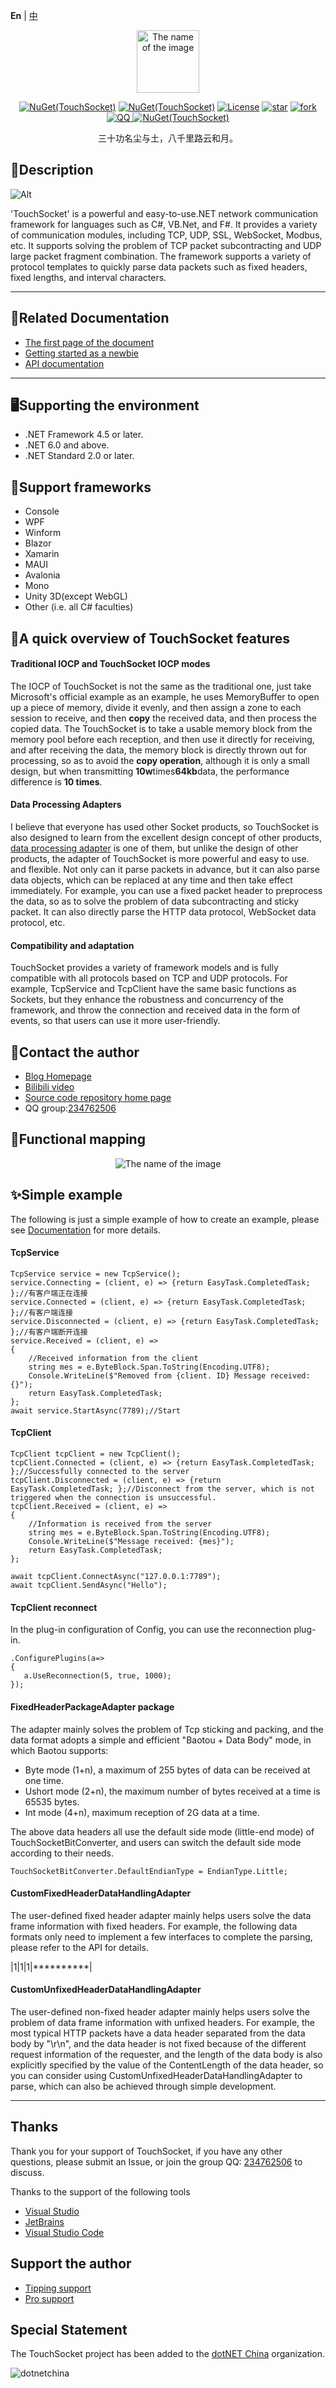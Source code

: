 **En** | [中](./README.zh.md)
<p></p>
<p></p>
<p align="center">
<img src="logo.png" width = "100" height = "100" alt="The name of the image" align=center />
</p>

 <div align="center"> 

[![NuGet(TouchSocket)](https://img.shields.io/nuget/v/TouchSocket.svg?label=TouchSocket)](https://www.nuget.org/packages/TouchSocket/)
[![NuGet(TouchSocket)](https://img.shields.io/nuget/dt/TouchSocket.svg)](https://www.nuget.org/packages/TouchSocket/)
[![License](https://img.shields.io/badge/license-Apache%202-4EB1BA.svg)](https://www.apache.org/licenses/LICENSE-2.0.html)
[![star](https://gitee.com/RRQM_Home/TouchSocket/badge/star.svg?theme=gvp)](https://gitee.com/RRQM_Home/TouchSocket/stargazers) 
[![fork](https://gitee.com/RRQM_Home/TouchSocket/badge/fork.svg?theme=gvp)](https://gitee.com/RRQM_Home/TouchSocket/members)
<a href="https://jq.qq.com/?_wv=1027&k=gN7UL4fw">
<img src="https://img.shields.io/badge/QQ group-234762506-red" alt="QQ">
</a>
[![NuGet(TouchSocket)](https://img.shields.io/github/stars/RRQM/TouchSocket?logo=github)](https://github.com/RRQM/TouchSocket)


</div>  

<div align="center">

三十功名尘与土，八千里路云和月。

</div>

## 🎀Description

![Alt](https://repobeats.axiom.co/api/embed/7b543e0b31f0488b08dfd319fafca0044dfd1050.svg "Repobeats analytics image")

'TouchSocket' is a powerful and easy-to-use.NET network communication framework for languages such as C#, VB.Net, and F#. It provides a variety of communication modules, including TCP, UDP, SSL, WebSocket, Modbus, etc. It supports solving the problem of TCP packet subcontracting and UDP large packet fragment combination. The framework supports a variety of protocol templates to quickly parse data packets such as fixed headers, fixed lengths, and interval characters.

***

## 🌟Related Documentation

- [The first page of the document](https://touchsocket.net/)
- [Getting started as a newbie](https://touchsocket.net/docs/current/startguide)
- [API documentation](https://touchsocket.net/api/)

***

## 🖥Supporting the environment

- .NET Framework 4.5 or later.
- .NET 6.0 and above.
- .NET Standard 2.0 or later.

## 🥪Support frameworks

- Console
- WPF
- Winform
- Blazor
- Xamarin
- MAUI
- Avalonia 
- Mono
- Unity 3D(except WebGL)
- Other (i.e. all C# faculties)


## 🌴A quick overview of TouchSocket features

#### Traditional IOCP and TouchSocket IOCP modes

The IOCP of TouchSocket is not the same as the traditional one, just take Microsoft's official example as an example, he uses MemoryBuffer to open up a piece of memory, divide it evenly, and then assign a zone to each session to receive, and then **copy** the received data, and then process the copied data. The TouchSocket is to take a usable memory block from the memory pool before each reception, and then use it directly for receiving, and after receiving the data, the memory block is directly thrown out for processing, so as to avoid the **copy operation**, although it is only a small design, but when transmitting **10w**times**64kb**data, the performance difference is **10 times**.

#### Data Processing Adapters

I believe that everyone has used other Socket products, so TouchSocket is also designed to learn from the excellent design concept of other products, [data processing adapter](https://touchsocket.net/docs/current/adapterdescription) is one of them, but unlike the design of other products, the adapter of TouchSocket is more powerful and easy to use. and flexible. Not only can it parse packets in advance, but it can also parse data objects, which can be replaced at any time and then take effect immediately. For example, you can use a fixed packet header to preprocess the data, so as to solve the problem of data subcontracting and sticky packet. It can also directly parse the HTTP data protocol, WebSocket data protocol, etc.

#### Compatibility and adaptation

TouchSocket provides a variety of framework models and is fully compatible with all protocols based on TCP and UDP protocols. For example, TcpService and TcpClient have the same basic functions as Sockets, but they enhance the robustness and concurrency of the framework, and throw the connection and received data in the form of events, so that users can use it more user-friendly.

## 🔗Contact the author

- [Blog Homepage](https://blog.csdn.net/qq_40374647)
- [Bilibili video](https://space.bilibili.com/94253567)
- [Source code repository home page](https://gitee.com/RRQM_Home) 
- QQ group:[234762506](https://jq.qq.com/?_wv=1027&k=gN7UL4fw)


## 👑Functional mapping

<p align="center">
<img src="images/1.png" alt="The name of the image" align=center />
</p>

## ✨Simple example

The following is just a simple example of how to create an example, please see [Documentation](https://touchsocket.net/) for more details.

#### TcpService

```
TcpService service = new TcpService();
service.Connecting = (client, e) => {return EasyTask.CompletedTask; };//有客户端正在连接
service.Connected = (client, e) => {return EasyTask.CompletedTask; };//有客户端连接
service.Disconnected = (client, e) => {return EasyTask.CompletedTask; };//有客户端断开连接
service.Received = (client, e) =>
{
    //Received information from the client
    string mes = e.ByteBlock.Span.ToString(Encoding.UTF8);
    Console.WriteLine($"Removed from {client. ID} Message received: {}");
    return EasyTask.CompletedTask;
};
await service.StartAsync(7789);//Start
```

#### TcpClient

```
TcpClient tcpClient = new TcpClient();
tcpClient.Connected = (client, e) => {return EasyTask.CompletedTask; };//Successfully connected to the server
tcpClient.Disconnected = (client, e) => {return EasyTask.CompletedTask; };//Disconnect from the server, which is not triggered when the connection is unsuccessful.
tcpClient.Received = (client, e) =>
{
    //Information is received from the server
    string mes = e.ByteBlock.Span.ToString(Encoding.UTF8);
    Console.WriteLine($"Message received: {mes}");
    return EasyTask.CompletedTask;
};

await tcpClient.ConnectAsync("127.0.0.1:7789");
await tcpClient.SendAsync("Hello");
```

#### TcpClient reconnect

In the plug-in configuration of Config, you can use the reconnection plug-in.

```
.ConfigurePlugins(a=> 
{
   a.UseReconnection(5, true, 1000);
});
```

#### FixedHeaderPackageAdapter package

The adapter mainly solves the problem of Tcp sticking and packing, and the data format adopts a simple and efficient "Baotou + Data Body" mode, in which Baotou supports:

- Byte mode (1+n), a maximum of 255 bytes of data can be received at one time.
- Ushort mode (2+n), the maximum number of bytes received at a time is 65535 bytes.
- Int mode (4+n), maximum reception of 2G data at a time.

The above data headers all use the default side mode (little-end mode) of TouchSocketBitConverter, and users can switch the default side mode according to their needs.

```
TouchSocketBitConverter.DefaultEndianType = EndianType.Little;
```

#### CustomFixedHeaderDataHandlingAdapter

The user-defined fixed header adapter mainly helps users solve the data frame information with fixed headers. For example, the following data formats only need to implement a few interfaces to complete the parsing, please refer to the API for details.

|1|1|1|**********|

#### CustomUnfixedHeaderDataHandlingAdapter

The user-defined non-fixed header adapter mainly helps users solve the problem of data frame information with unfixed headers. For example, the most typical HTTP packets have a data header separated from the data body by "\r\n", and the data header is not fixed because of the different request information of the requester, and the length of the data body is also explicitly specified by the value of the ContentLength of the data header, so you can consider using CustomUnfixedHeaderDataHandlingAdapter to parse, which can also be achieved through simple development.

***

## Thanks

Thank you for your support of TouchSocket, if you have any other questions, please submit an Issue, or join the group QQ: [234762506](https://jq.qq.com/?_wv=1027&k=gN7UL4fw) to discuss.

Thanks to the support of the following tools

- [Visual Studio](https://visualstudio.microsoft.com/zh-hans/)
- [JetBrains](https://www.jetbrains.com/)
- [Visual Studio Code](https://code.visualstudio.com/)

## Support the author

- [Tipping support](https://touchsocket.net/docs/current/donate)
- [Pro support](https://touchsocket.net/docs/current/enterprise)

## Special Statement

The TouchSocket project has been added to the [dotNET China](https://gitee.com/dotnetchina) organization.


![dotnetchina](https://images.gitee.com/uploads/images/2021/0324/120117_2da9922c_416720.png "132645_21007ea0_974299.png")

